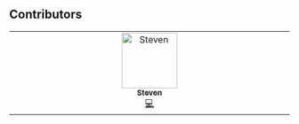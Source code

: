 ## Contributors


<!-- ALL-CONTRIBUTORS-LIST:START - Do not remove or modify this section -->
<!-- prettier-ignore-start -->
<!-- markdownlint-disable -->
<table>
  <tbody>
    <tr>
      <td align="center" valign="top" width="14.28%"><a href="https://github.com/StevenGolovkine"><img src="https://avatars.githubusercontent.com/u/22517192?v=4?s=100" width="100px;" alt="Steven"/><br /><sub><b>Steven</b></sub></a><br /><a href="#code-StevenGolovkine" title="Code">💻</a></td>
    </tr>
  </tbody>
</table>

<!-- markdownlint-restore -->
<!-- prettier-ignore-end -->

<!-- ALL-CONTRIBUTORS-LIST:END -->
